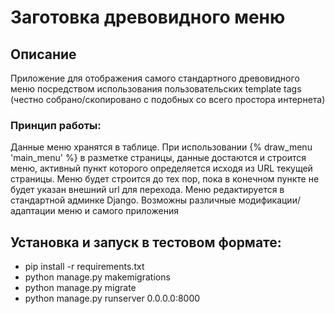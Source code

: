 # Заготовка древовидного меню

## Описание

Приложение для отображения самого стандартного древовидного меню посредством использования пользовательских template tags (честно собрано/скопировано с подобных со всего простора интернета)

### Принцип работы:

Данные меню хранятся в таблице.  При использовании {% draw_menu 'main_menu' %} в разметке страницы, данные достаются и строится меню, активный пункт которого определяется исходя из URL текущей страницы. Меню будет строится до тех пор, пока в конечном пункте не будет указан внешний url для перехода. Меню редактируется в стандартной админке Django. Возможны различные модификации/адаптации меню и самого приложения

## Установка и запуск в тестовом формате:

- pip install -r requirements.txt
- python manage.py makemigrations
- python manage.py migrate
- python manage.py runserver 0.0.0.0:8000